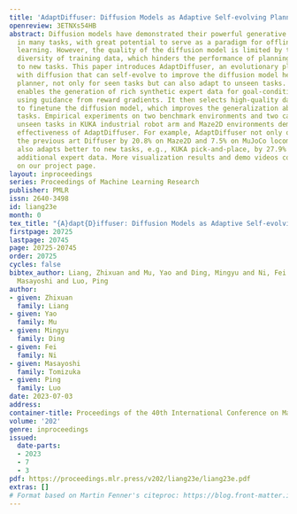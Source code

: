 ```yaml
---
title: 'AdaptDiffuser: Diffusion Models as Adaptive Self-evolving Planners'
openreview: 3ETNXs54HB
abstract: Diffusion models have demonstrated their powerful generative capability
  in many tasks, with great potential to serve as a paradigm for offline reinforcement
  learning. However, the quality of the diffusion model is limited by the insufficient
  diversity of training data, which hinders the performance of planning and the generalizability
  to new tasks. This paper introduces AdaptDiffuser, an evolutionary planning method
  with diffusion that can self-evolve to improve the diffusion model hence a better
  planner, not only for seen tasks but can also adapt to unseen tasks. AdaptDiffuser
  enables the generation of rich synthetic expert data for goal-conditioned tasks
  using guidance from reward gradients. It then selects high-quality data via a discriminator
  to finetune the diffusion model, which improves the generalization ability to unseen
  tasks. Empirical experiments on two benchmark environments and two carefully designed
  unseen tasks in KUKA industrial robot arm and Maze2D environments demonstrate the
  effectiveness of AdaptDiffuser. For example, AdaptDiffuser not only outperforms
  the previous art Diffuser by 20.8% on Maze2D and 7.5% on MuJoCo locomotion, but
  also adapts better to new tasks, e.g., KUKA pick-and-place, by 27.9% without requiring
  additional expert data. More visualization results and demo videos could be found
  on our project page.
layout: inproceedings
series: Proceedings of Machine Learning Research
publisher: PMLR
issn: 2640-3498
id: liang23e
month: 0
tex_title: "{A}dapt{D}iffuser: Diffusion Models as Adaptive Self-evolving Planners"
firstpage: 20725
lastpage: 20745
page: 20725-20745
order: 20725
cycles: false
bibtex_author: Liang, Zhixuan and Mu, Yao and Ding, Mingyu and Ni, Fei and Tomizuka,
  Masayoshi and Luo, Ping
author:
- given: Zhixuan
  family: Liang
- given: Yao
  family: Mu
- given: Mingyu
  family: Ding
- given: Fei
  family: Ni
- given: Masayoshi
  family: Tomizuka
- given: Ping
  family: Luo
date: 2023-07-03
address: 
container-title: Proceedings of the 40th International Conference on Machine Learning
volume: '202'
genre: inproceedings
issued:
  date-parts:
  - 2023
  - 7
  - 3
pdf: https://proceedings.mlr.press/v202/liang23e/liang23e.pdf
extras: []
# Format based on Martin Fenner's citeproc: https://blog.front-matter.io/posts/citeproc-yaml-for-bibliographies/
---
```

